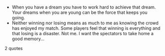  - When you have a dream you have to work hard to achieve that dream. Your dreams when you are young can be the force that keeps you going.
 - Neither winning nor losing means as much to me as knowing the crowd has enjoyed my match. Some players feel that winning is everything and that losing is a disaster. Not me. I want the spectators to take home a good memory...

2 quotes